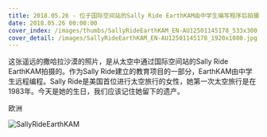 ```yaml
---
title: 2018.05.26 - 位于国际空间站的Sally Ride EarthKAM由中学生编写程序后拍摄了撒哈拉沙漠的部分图像，非洲 (© NASA)
date: 2018.05.26 00:00:00
cover_index: /images/thumbs/SallyRideEarthKAM_EN-AU12501145178_533x300.jpg
cover_detail: /images/SallyRideEarthKAM_EN-AU12501145178_1920x1080.jpg
---
```


这张遥远的撒哈拉沙漠的照片，是从太空中通过国际空间站的Sally Ride EarthKAM拍摄的。作为Sally
Ride建立的教育项目的一部分，EarthKAM由中学生远程编程。Sally Ride是美国首位进行太空旅行的女性，她第一次太空旅行是在1983年。今天是她的生日，我们应该记住她留下的遗产。

欧洲

![SallyRideEarthKAM](/images/SallyRideEarthKAM_EN-AU12501145178_1920x1080.jpg)
